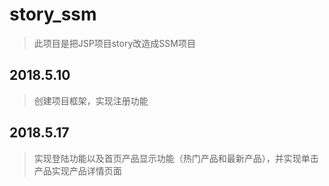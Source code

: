 # story_ssm

> 此项目是把JSP项目story改造成SSM项目

## 2018.5.10

> 创建项目框架，实现注册功能

## 2018.5.17

> 实现登陆功能以及首页产品显示功能（热门产品和最新产品），并实现单击产品实现产品详情页面

